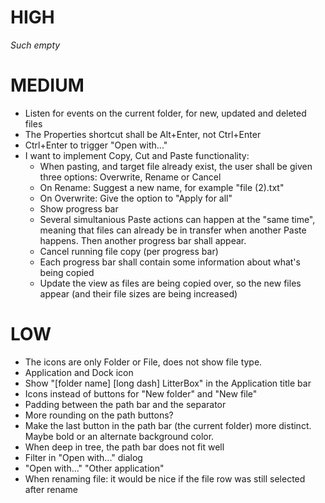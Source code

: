 # HIGH

_Such empty_

# MEDIUM

* Listen for events on the current folder, for new, updated and deleted files
* The Properties shortcut shall be Alt+Enter, not Ctrl+Enter
* Ctrl+Enter to trigger "Open with..."
* I want to implement Copy, Cut and Paste functionality:
	- When pasting, and target file already exist, the user shall be given three options: Overwrite, Rename or Cancel
	- On Rename: Suggest a new name, for example "file (2).txt"
	- On Overwrite: Give the option to "Apply for all"
	- Show progress bar
	- Several simultanious Paste actions can happen at the "same time", meaning that files can already be in transfer when another Paste happens. Then another progress bar shall appear.
	- Cancel running file copy (per progress bar)
	- Each progress bar shall contain some information about what's being copied
	- Update the view as files are being copied over, so the new files appear (and their file sizes are being increased)

# LOW

* The icons are only Folder or File, does not show file type.
* Application and Dock icon
* Show "[folder name] [long dash] LitterBox" in the Application title bar
* Icons instead of buttons for "New folder" and "New file"
* Padding between the path bar and the separator
* More rounding on the path buttons?
* Make the last button in the path bar (the current folder) more distinct. Maybe bold or an alternate background color.
* When deep in tree, the path bar does not fit well
* Filter in "Open with..." dialog
* "Open with..." "Other application"
* When renaming file: it would be nice if the file row was still selected after rename
